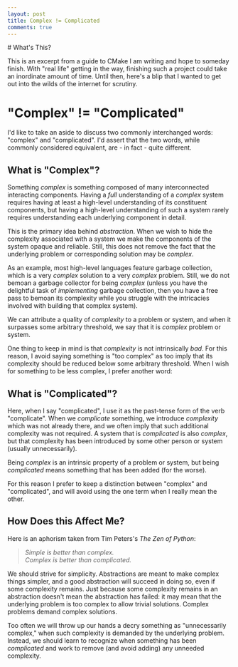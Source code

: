 ```yaml
---
layout: post
title: Complex != Complicated
comments: true
---
```


<div class="aside note" markdown="1">
# What's This?

This is an excerpt from a guide to CMake I am writing and hope to someday
finish. With "real life" getting in the way, finishing such a project could
take an inordinate amount of time. Until then, here's a blip that I wanted to
get out into the wilds of the internet for scrutiny.
</div>

# "Complex" != "Complicated"

I'd like to take an aside to discuss two commonly interchanged words: "complex"
and "complicated". I'd assert that the two words, while commonly considered
equivalent, are - in fact - quite different.

## What is "Complex"?

Something *complex* is something composed of many interconnected interacting
components. Having a *full* understanding of a *complex* system requires
having at least a high-level understanding of its constituent components, but
having a high-level understanding of such a system rarely requires
understanding each underlying component in detail.

This is the primary idea behind *abstraction*. When we wish to hide the
complexity associated with a system we make the components of the system opaque
and reliable. Still, this does not remove the fact that the underlying problem
or corresponding solution may be *complex*.

As an example, most high-level languages feature garbage collection, which is a
very *complex* solution to a very *complex* problem. Still, we do not bemoan
a garbage collector for being *complex* (unless you have the delightful task of
*implementing* garbage collection, then you have a free pass to bemoan its
complexity while you struggle with the intricacies involved with building that
complex system).

We can attribute a quality of *complexity* to a problem or system, and when it
surpasses some arbitrary threshold, we say that it is *complex* problem or
system.

One thing to keep in mind is that *complexity* is not intrinsically *bad*. For
this reason, I avoid saying something is "too complex" as too imply that its
complexity should be reduced below some arbitrary threshold. When I wish for
something to be less complex, I prefer another word:

## What is "Complicated"?

Here, when I say "complicated", I use it as the past-tense form of the verb
"complicate". When we *complicate* something, we introduce *complexity* which
was not already there, and we often imply that such additional complexity was
not required. A system that is *complicated* is also *complex*, but that
complexity has been introduced by some other person or system (usually
unnecessarily).

Being *complex* is an intrinsic property of a problem or system, but
being *complicated* means something that has been added (for the worse).

For this reason I prefer to keep a distinction between "complex" and
"complicated", and will avoid using the one term when I really mean the other.

## How Does this Affect Me?

Here is an aphorism taken from Tim Peters's *The Zen of Python*:

>*Simple is better than complex.* \
>*Complex is better than complicated.*

We should strive for simplicity. Abstractions are meant to make complex things
simpler, and a good abstraction will succeed in doing so, even if some
complexity remains. Just because some complexity remains in an abstraction
doesn't mean the abstraction has failed: it may mean that the underlying
problem is too complex to allow trivial solutions. Complex problems demand
complex solutions.

Too often we will throw up our hands a decry something as "unnecessarily
complex," when such complexity is demanded by the underlying problem. Instead,
we should learn to recognize when something has been *complicated* and work to
remove (and avoid adding) any unneeded complexity.